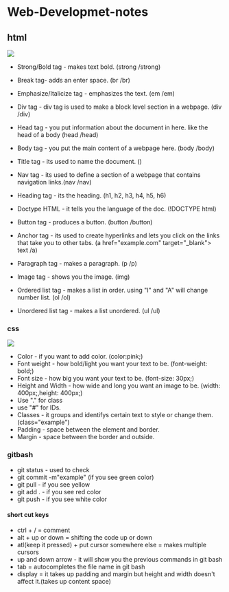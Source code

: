 # Web-Developmet-notes
## html
 <img src="https://upload.wikimedia.org/wikipedia/commons/thumb/6/61/HTML5_logo_and_wordmark.svg/640px-HTML5_logo_and_wordmark.svg.png">
 
* Strong/Bold tag - makes text bold. (strong /strong)

* Break tag- adds an enter space. (br /br)

* Emphasize/Italicize tag - emphasizes the text. (em /em)

* Div tag - div tag is used to make a block level section in a webpage. (div /div)

* Head tag - you put information about the document in here. like the head of a body (head /head)

* Body tag - you put the main content of a webpage here.  (body /body)

* Title tag - its used to name the document. (<title>example</title>)

* Nav tag - its used to define a section of a webpage that contains navigation links.(nav /nav)

* Heading tag - its the heading. (h1, h2, h3, h4, h5, h6)

* Doctype HTML - it tells you the language of the doc. (!DOCTYPE html)

* Button tag - produces a button. (button /button)

* Anchor tag - its used to create hyperlinks and lets you click on the links that take you to other tabs. (a href="example.com" target="_blank"> text /a)

* Paragraph tag - makes a paragraph. (p /p)

* Image tag - shows you the image. (img)

* Ordered list tag - makes a list in order. using "I" and "A" will change number list. (ol /ol)

* Unordered list tag - makes a list unordered. (ul /ul)

### css

<img src="https://cdn.freebiesupply.com/logos/large/2x/css3-logo-png-transparent.png">

* Color - if you want to add color. (color:pink;)
* Font weight - how bold/light you want your text to be. (font-weight: bold;)
* Font size - how big you want your text to be. (font-size: 30px;)
* Height and Width - how wide and long you want an image to be. (width: 400px;,height: 400px;)
* Use "." for class
* use "#" for IDs.
* Classes - it groups and identifys certain text to style or change them. (class="example")
* Padding - space between the element and border.
* Margin - space between the border and outside.
### gitbash
* git status - used to check
* git commit -m"example" (if you see green color)
* git pull - if you see yellow
* git add . - if you see red color
* git push - if you see white color
#### short cut keys
* ctrl + / = comment
* alt + up or down = shifting the code up or down
* atl(keep it pressed) + put cursor somewhere else = makes multiple cursors
* up and down arrow - it will show you the previous commands in git bash
* tab = autocompletes the file name in git bash
* display = it takes up padding and margin but height and width doesn't affect it.(takes up content space)
